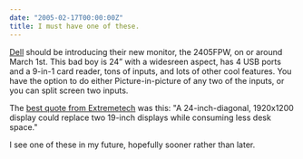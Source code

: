 ```yaml
---
date: "2005-02-17T00:00:00Z"
title: I must have one of these.
---
```

[Dell][1] should be introducing their new monitor, the 2405FPW, on or around March 1st.  This bad boy is 24” with a widesreen aspect, has 4 USB ports and a 9-in-1 card reader, tons of inputs, and lots of other cool features.  You have the option to do either Picture-in-picture of any two of the inputs, or you can split screen two inputs.

The [best quote from Extremetech][2] was this: "A 24-inch-diagonal, 1920x1200 display could replace two 19-inch displays while consuming less desk space."

I see one of these in my future, hopefully sooner rather than later.

[1]: http://www.dell.com/
[2]: http://www.extremetech.com/article2/0,1558,1764459,00.asp
